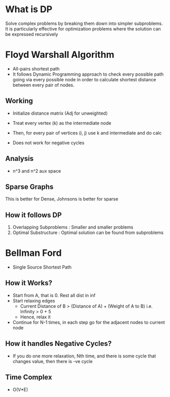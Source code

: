 # What is DP
Solve complex problems by breaking them down into simpler subproblems. 
It is particularly effective for optimization problems where the solution can be expressed recursively

# Floyd Warshall Algorithm
+ All-pairs shortest path
+ It follows Dynamic Programming approach to check every possible path going via every possible node in order to calculate shortest distance between every pair of nodes.

## Working
+ Initialize distance matrix (Adj for unweighted)
+ Treat every vertex (k) as the intermediate node
+ Then, for every pair of vertices (i, j) use k and intermediate and do calc

+ Does not work for negative cycles

## Analysis
+ n^3 and n^2 aux space

## Sparse Graphs
This is better for Dense, Johnsons is better for sparse

## How it follows DP
1. Overlapping Subproblems : Smaller and smaller problems
2. Optimal Substructure : Optimal solution can be found from subproblems


# Bellman Ford
+ Single Source Shortest Path

## How it Works?
+ Start from A, that is 0. Rest all dist in inf
+ Start relaxing edges 
  + Current Distance of B > (Distance of A) + (Weight of A to B) i.e. Infinity > 0 + 5
  + Hence, relax it
+ Continue for N-1 times, in each step go for the adjacent nodes to current node

## How it handles Negative Cycles?
+ If you do one more relaxation, Nth time, and there is some cycle that changes value, then there is -ve cycle

## Time Complex
+ O(V*E)